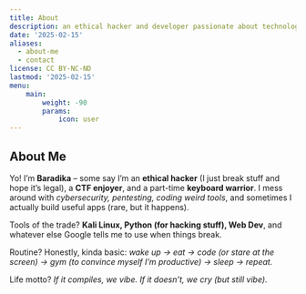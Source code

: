 ```yaml
---
title: About
description: an ethical hacker and developer passionate about technology exploration
date: '2025-02-15'
aliases:
  - about-me
  - contact
license: CC BY-NC-ND
lastmod: '2025-02-15'
menu:
    main:
        weight: -90
        params:
            icon: user
---
```

<h2><strong>About Me</strong></h2>

<p>Yo! I’m <strong>Baradika</strong> – some say I’m an <strong>ethical hacker</strong> (I just break stuff and hope it’s legal), a <strong>CTF enjoyer</strong>, and a part-time <strong>keyboard warrior</strong>. I mess around with <em>cybersecurity, pentesting, coding weird tools</em>, and sometimes I actually build useful apps (rare, but it happens).</p>

<p>Tools of the trade? <strong>Kali Linux, Python (for hacking stuff), Web Dev</strong>, and whatever else Google tells me to use when things break.</p>

<p>Routine? Honestly, kinda basic: <em>wake up → eat → code (or stare at the screen) → gym (to convince myself I’m productive) → sleep → repeat.</em></p>

<p>Life motto? <em>If it compiles, we vibe. If it doesn’t, we cry (but still vibe).</em></p>
